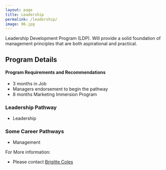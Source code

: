 ```yaml
---
layout: page
title: Leadership
permalink: /leadership/
image: 06.jpg
---
```

Leadership Development Program (LDP). Will provide a solid foundation of management principles that are both aspirational and practical.
## Program Details

#### Program Requirements and Recommendations
* 3 months in Job
* Managers endorsement to begin the pathway
* 8 months Marketing Immersion Program

### Leadership Pathway
* Leadership

### Some Career Pathways
* Management


For More information:
- Please contact [Brigitte Coles](brigittec@driftnet.net)
